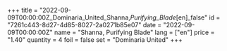 +++
title = "2022-09-09T00:00:00Z_Dominaria_United_Shanna,_Purifying_Blade_[en]_false"
id = "7261c443-8d27-4d85-8027-2a0271b85e07"
date = "2022-09-09T00:00:00Z"
name = "Shanna, Purifying Blade"
lang = ["en"]
price = "1.40"
quantity = 4
foil = false
set = "Dominaria United"
+++
